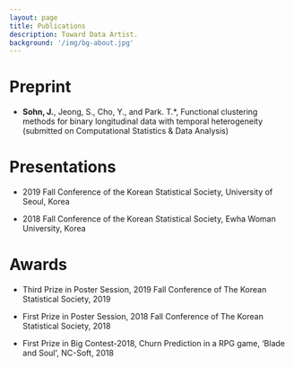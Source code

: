 ```yaml
---
layout: page
title: Publications
description: Toward Data Artist.
background: '/img/bg-about.jpg'
---
```



# Preprint

- **Sohn, J.**, Jeong, S., Cho, Y., and Park. T.\*, Functional clustering methods for binary longitudinal data with temporal heterogeneity (submitted on Computational Statistics & Data Analysis)


# Presentations

- 2019 Fall Conference of the Korean Statistical Society, University of Seoul, Korea

- 2018 Fall Conference of the Korean Statistical Society, Ewha Woman University, Korea

# Awards

- Third Prize in Poster Session, 2019 Fall Conference of The Korean Statistical Society, 2019

- First Prize in Poster Session, 2018 Fall Conference of The Korean Statistical Society, 2018

- First Prize in Big Contest-2018, Churn Prediction in a RPG game, ‘Blade and Soul', NC-Soft, 2018

